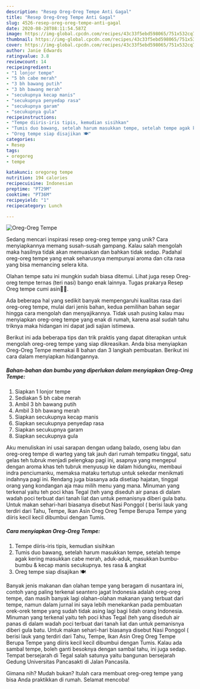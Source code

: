 ```yaml
---
description: "Resep Oreg-Oreg Tempe Anti Gagal"
title: "Resep Oreg-Oreg Tempe Anti Gagal"
slug: 4526-resep-oreg-oreg-tempe-anti-gagal
date: 2020-08-28T08:11:54.587Z
image: https://img-global.cpcdn.com/recipes/43c33f5ebd598065/751x532cq70/oreg-oreg-tempe-foto-resep-utama.jpg
thumbnail: https://img-global.cpcdn.com/recipes/43c33f5ebd598065/751x532cq70/oreg-oreg-tempe-foto-resep-utama.jpg
cover: https://img-global.cpcdn.com/recipes/43c33f5ebd598065/751x532cq70/oreg-oreg-tempe-foto-resep-utama.jpg
author: Janie Edwards
ratingvalue: 3.8
reviewcount: 14
recipeingredient:
- "1 lonjor tempe"
- "5 bh cabe merah"
- "3 bh bawang putih"
- "3 bh bawang merah"
- "secukupnya kecap manis"
- "secukupnya penyedap rasa"
- "secukupnya garam"
- "secukupnya gula"
recipeinstructions:
- "Tempe diiris-iris tipis, kemudian sisihkan"
- "Tumis duo bawang, setelah harum masukkan tempe, setelah tempe agak kering masukkan cabe merah, aduk-aduk, masukkan bumbu-bumbu &amp; kecap manis secukupnya. tes rasa &amp; angkat"
- "Oreg tempe siap disajikan 🍽️"
categories:
- Resep
tags:
- oregoreg
- tempe

katakunci: oregoreg tempe 
nutrition: 194 calories
recipecuisine: Indonesian
preptime: "PT29M"
cooktime: "PT36M"
recipeyield: "1"
recipecategory: Lunch

---
```



![Oreg-Oreg Tempe](https://img-global.cpcdn.com/recipes/43c33f5ebd598065/751x532cq70/oreg-oreg-tempe-foto-resep-utama.jpg)

Sedang mencari inspirasi resep oreg-oreg tempe yang unik? Cara menyiapkannya memang susah-susah gampang. Kalau salah mengolah maka hasilnya tidak akan memuaskan dan bahkan tidak sedap. Padahal oreg-oreg tempe yang enak seharusnya mempunyai aroma dan cita rasa yang bisa memancing selera kita.

Olahan tempe satu ini mungkin sudah biasa ditemui. Lihat juga resep Oreg-oreg tempe ternas (teri nasi) bango enak lainnya. Tugas prakarya Resep Oreg tempe cumi asin🐙🐙.

Ada beberapa hal yang sedikit banyak mempengaruhi kualitas rasa dari oreg-oreg tempe, mulai dari jenis bahan, kedua pemilihan bahan segar hingga cara mengolah dan menyajikannya. Tidak usah pusing kalau mau menyiapkan oreg-oreg tempe yang enak di rumah, karena asal sudah tahu triknya maka hidangan ini dapat jadi sajian istimewa.


Berikut ini ada beberapa tips dan trik praktis yang dapat diterapkan untuk mengolah oreg-oreg tempe yang siap dikreasikan. Anda bisa menyiapkan Oreg-Oreg Tempe memakai 8 bahan dan 3 langkah pembuatan. Berikut ini cara dalam menyiapkan hidangannya.

<!--inarticleads1-->

##### Bahan-bahan dan bumbu yang diperlukan dalam menyiapkan Oreg-Oreg Tempe:

1. Siapkan 1 lonjor tempe
1. Sediakan 5 bh cabe merah
1. Ambil 3 bh bawang putih
1. Ambil 3 bh bawang merah
1. Siapkan secukupnya kecap manis
1. Siapkan secukupnya penyedap rasa
1. Siapkan secukupnya garam
1. Siapkan secukupnya gula


Aku menuliskan ini usai sarapan dengan udang balado, oseng labu dan oreg-oreg tempe di warteg yang tak jauh dari rumah tempatku tinggal, satu gelas teh tubruk menjadi pelengkap pagi ini, asapnya yang mengepul dengan aroma khas teh tubruk menyusup ke dalam hidungku, membaui indra penciumanku, memaksa mataku tertutup untuk sekedar menikmati indahnya pagi ini. Rendang juga biasanya ada disetiap hajatan, tinggal orang yang kondangan aja mau milih menu yang mana. Minuman yang terkenal yaitu teh poci khas Tegal (teh yang diseduh air panas di dalam wadah poci terbuat dari tanah liat dan untuk pemanisnya diberi gula batu. Untuk makan sehari-hari biasanya disebut Nasi Ponggol ( berisi lauk yang terdiri dari Tahu, Tempe, Ikan Asin Oreg Oreg Tempe Berupa Tempe yang diiris kecil kecil dibumbui dengan Tumis. 

<!--inarticleads2-->

##### Cara menyiapkan Oreg-Oreg Tempe:

1. Tempe diiris-iris tipis, kemudian sisihkan
1. Tumis duo bawang, setelah harum masukkan tempe, setelah tempe agak kering masukkan cabe merah, aduk-aduk, masukkan bumbu-bumbu &amp; kecap manis secukupnya. tes rasa &amp; angkat
1. Oreg tempe siap disajikan 🍽️


Banyak jenis makanan dan olahan tempe yang beragam di nusantara ini, contoh yang paling terkenal seantero jagat Indonesia adalah oreg-oreg tempe, dan masih banyak lagi olahan-olahan makanan yang terbuat dari tempe, namun dalam jurnal ini saya lebih menekankan pada pembuatan orek-orek tempe yang sudah tidak asing lagi bagi lidah orang Indonesia. Minuman yang terkenal yaitu teh poci khas Tegal (teh yang diseduh air panas di dalam wadah poci terbuat dari tanah liat dan untuk pemanisnya diberi gula batu. Untuk makan sehari-hari biasanya disebut Nasi Ponggol ( berisi lauk yang terdiri dari Tahu, Tempe, Ikan Asin Oreg Oreg Tempe Berupa Tempe yang diiris kecil kecil dibumbui dengan Tumis. Kalau ada sambal tempe, boleh ganti besoknya dengan sambal tahu, ini juga sedap. Tempat bersejarah di Tegal salah satunya yaitu bangunan bersejarah Gedung Universitas Pancasakti di Jalan Pancasila. 

Gimana nih? Mudah bukan? Itulah cara membuat oreg-oreg tempe yang bisa Anda praktikkan di rumah. Selamat mencoba!
